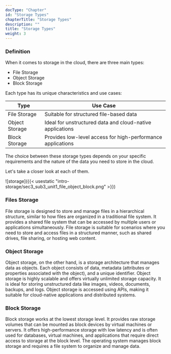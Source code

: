 ```yaml
---
docType: "Chapter"
id: "Storage Types"
chapterTitle: "Storage Types"
description: ""
title: "Storage Types"
weight: 3
---
```

### **Definition**
When it comes to storage in the cloud, there are three main types:

- File Storage
- Object Storage
- Block Storage

Each type has its unique characteristics and use cases:

| Type           | Use Case                                                  |
|----------------|-----------------------------------------------------------|
| File Storage   | Suitable for structured file-based data                  |
| Object Storage | Ideal for unstructured data and cloud-native applications |
| Block Storage  | Provides low-level access for high-performance applications |

The choice between these storage types depends on your specific requirements and the nature of the data you need to store in the cloud.

Let's take a closer look at each of them.


![storage]({{< usestatic "intro-storage/sec3_sub3_unit1_file_object_block.png" >}})

### **Files Storage**

File storage is designed to store and manage files in a hierarchical structure, similar to how files are organized in a traditional file system. It provides a shared file system that can be accessed by multiple users or applications simultaneously. File storage is suitable for scenarios where you need to store and access files in a structured manner, such as shared drives, file sharing, or hosting web content.
### **Object Storage**

Object storage, on the other hand, is a storage architecture that manages data as objects. Each object consists of data, metadata (attributes or properties associated with the object), and a unique identifier. Object storage is highly scalable and offers virtually unlimited storage capacity. It is ideal for storing unstructured data like images, videos, documents, backups, and logs. Object storage is accessed using APIs, making it suitable for cloud-native applications and distributed systems.
### **Block Storage**

Block storage works at the lowest storage level. It provides raw storage volumes that can be mounted as block devices by virtual machines or servers. It offers high-performance storage with low latency and is often used for databases, virtual machines, and applications that require direct access to storage at the block level. The operating system manages block storage and requires a file system to organize and manage data.
